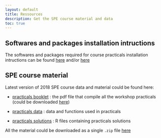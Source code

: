 ```yaml
---
layout: default
title: Ressources
description: Get the SPE course material and data
toc: true
---
```


## Softwares and packages installation intructions

The softwares and packages required for course practicals installation intructions can be found  [here](https://github.com/SPE-R/SPE-R.github.io/blob/travis-build/prerequest.html) and/or   [here](https://github.com/SPE-R/SPE-R.github.io/blob/travis-build/prerequest.md)

## SPE course material

Latest version of 2018 SPE course data and material could be found here:

  - [practicals booklet](https://github.com/SPE-R/SPE-R.github.io/blob/travis-build/pracs.pdf) : the pdf file that compile all the workshop practicals (could be downloaded [here](https://github.com/SPE-R/SPE-R.github.io/raw/travis-build/pracs.pdf))

  - [practicals data](https://github.com/SPE-R/SPE-R.github.io/raw/travis-build/data.zip) : data and functions used in practicals

  - [practicals solutions](https://github.com/SPE-R/SPE-R.github.io/tree/travis-build/Rsolutions) : R files containing practicals solutions

All the material could be downloaded as a single `.zip` file [here](https://github.com/SPE-R/SPE-R.github.io/archive/travis-build.zip)